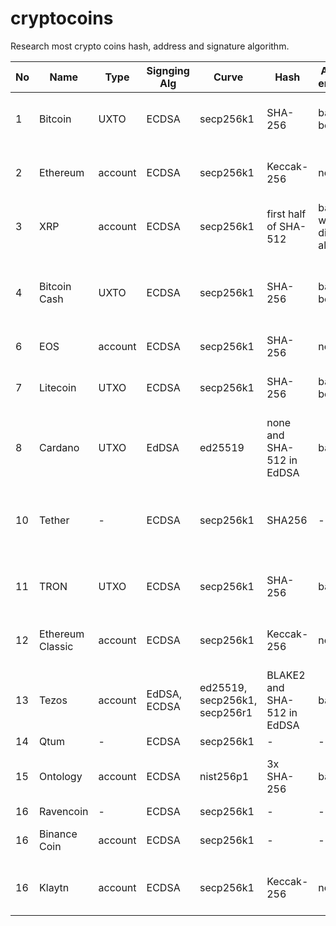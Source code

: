 # cryptocoins  

Research most crypto coins hash, address and signature algorithm.  

| No | Name | Type | Signging Alg | Curve | Hash | Address encoding | Address hash | ref. |
|-----|---------------|-----------------|-----------------------|---------------------------------|-----------------------------|-------------------------|----------------------|----------------------------------------------------------------------------------------------------------|
| 1 | Bitcoin | UXTO | ECDSA | secp256k1 | SHA-256 | base58, bech32 | SHA-256, RIPEMD-160 |  |
| 2 | Ethereum | account | ECDSA | secp256k1 | Keccak-256 | none | last 20B of Keccak-256 |  |
| 3 | XRP | account | ECDSA | secp256k1 | first half of SHA-512 | base58 with different alphabet | SHA-256, RIPEMD-160 |  |
| 4 | Bitcoin Cash | UXTO | ECDSA | secp256k1 | SHA-256 | base58, bech32 | SHA-256, RIPEMD-160 | almost same as Bitcoin, except address format |
| 6 | EOS | account | ECDSA | secp256k1 | SHA-256 | none | none |  |
| 7 | Litecoin | UTXO | ECDSA | secp256k1 | SHA-256 | base58, bech32 | SHA-256, RIPEMD-160 |  |
| 8 | Cardano | UTXO | EdDSA | ed25519 | none and SHA-512 in EdDSA | base58 | none |  |
| 10 | Tether | - | ECDSA | secp256k1 | SHA256 | - | - | Bitcoin Omni layer / Ethereum ERC-20 token |
| 11 | TRON | UTXO | ECDSA | secp256k1 | SHA-256 | base58 | last 20B of Keccak-256 |  |
| 12 | Ethereum Classic | account | ECDSA | secp256k1 | Keccak-256 | none | last 20B of Keccak-256 | Same as Ethereum |
| 13 | Tezos | account | EdDSA, ECDSA | ed25519, secp256k1, secp256r1 | BLAKE2 and SHA-512 in EdDSA | base58 | BLAKE2 |  |
| 14 | Qtum | - | ECDSA | secp256k1 | - | - | - |  |
| 15 | Ontology | account | ECDSA | nist256p1 | 3x SHA-256 | base58 | SHA-256, RIPEMD-160 |  |
| 16 | Ravencoin | - | ECDSA | secp256k1 | - | - | - |  |
| 16 | Binance Coin | account | ECDSA | secp256k1 | - | - | - | Ethereum ERC-20 token |
| 16 | Klaytn | account | ECDSA | secp256k1 | Keccak-256 | none | last 20B of Keccak-256 |  |
